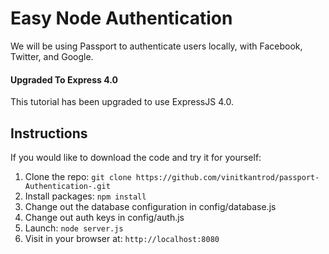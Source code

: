 # Easy Node Authentication

We will be using Passport to authenticate users locally, with Facebook, Twitter, and Google.

#### Upgraded To Express 4.0
This tutorial has been upgraded to use ExpressJS 4.0.

## Instructions

If you would like to download the code and try it for yourself:

1. Clone the repo: `git clone https://github.com/vinitkantrod/passport-Authentication-.git`
2. Install packages: `npm install`
3. Change out the database configuration in config/database.js
4. Change out auth keys in config/auth.js
5. Launch: `node server.js`
6. Visit in your browser at: `http://localhost:8080`

